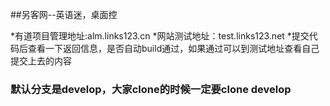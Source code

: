 ##另客网--英语迷，桌面控

*有道项目管理地址:alm.links123.cn
*网站测试地址：test.links123.net
*提交代码后查看一下返回信息，是否自动build通过，如果通过可以到测试地址查看自己提交上去的内容

<h3>默认分支是develop，大家clone的时候一定要clone develop</h3>